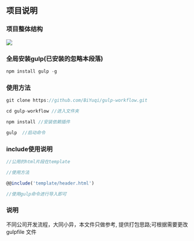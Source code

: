 ## 项目说明

### 项目整体结构
![][1]
### 全局安装gulp(已安装的忽略本段落)
```javascript
npm install gulp -g
```
### 使用方法
```javascript
git clone https://github.com/BiYuqi/gulp-workflow.git

cd gulp-workflow //进入文件夹

npm install //安装依赖插件

gulp  //启动命令

```
### include使用说明
```javascript
//公用的html片段在template

//使用方法

@@include('template/header.html')

//使用gulp命令进行导入即可
```
### 说明
不同公司开发流程，大同小异，本文件只做参考,
提供打包思路;可根据需要更改 gulpfile 文件

[1]: http://oiukswkar.bkt.clouddn.com/gulpfile.png

